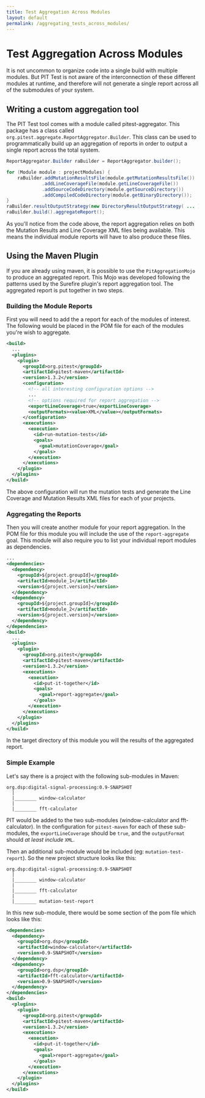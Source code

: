 ```yaml
---
title: Test Aggregation Across Modules
layout: default
permalink: /aggregating_tests_across_modules/
---
```


# Test Aggregation Across Modules

It is not uncommon to organize code into a single build with multiple modules. But PIT Test is not aware of the interconnection of these different modules
at runtime, and therefore will not generate a single report across all of the submodules of your system.

## Writing a custom aggregation tool

The PIT Test tool comes with a module called pitest-aggregator. This package has a class called `org.pitest.aggregate.ReportAggregator.Builder`. 
This class can be used to programmatically build up an aggregation of reports in order to output a single report across the total system.

```java
ReportAggregator.Builder raBuilder = ReportAggregator.builder();

for (Module module : projectModules) {
    raBuilder.addMutationResultsFile(module.getMutationResultsFile())
             .addLineCoverageFile(module.getLineCoverageFile())
             .addSourceCodeDirectory(module.getSourceDirectory())
             .addCompiledCodeDirectory(module.getBinaryDirectory());
}
raBuilder.resultOutputStrategy(new DirectoryResultOutputStrategy( ... ));
raBuilder.build().aggregateReport();
```

As you'll notice from the code above, the report aggregation relies on both the Mutation Results and Line Coverage XML files being available. This means 
the individual module reports will have to also produce these files.
    
## Using the Maven Plugin

If you are already using maven, it is possible to use the `PitAggregationMojo` to produce an aggregated report. This Mojo was developed following the 
patterns used by the Surefire plugin's report aggregation tool. The aggregated report is put together in two steps.

### Building the Module Reports

First you will need to add the a report for each of the modules of interest. The following would be placed in the POM file for each of the modules you're
wish to aggregate.

```xml
<build>
  ...
  <plugins>
    <plugin>
      <groupId>org.pitest</groupId>
      <artifactId>pitest-maven</artifactId>
      <version>1.3.2</version>
      <configuration>
        <!-- all interesting configuration options -->
        ...
        <!-- options required for report aggregation -->
        <exportLineCoverage>true</exportLineCoverage>
        <outputFormats><value>XML</value></outputFormats>
      </configuration>
      <executions>
        <execution>
          <id>run-mutation-tests</id>
          <goals>
            <goal>mutationCoverage</goal>
          </goals>
        </execution>
      </executions>
    </plugin>
  </plugins>
</build>
```

The above configuration will run the mutation tests and generate the Line Coverage and Mutation Results XML files for each of your projects.

### Aggregating the Reports

Then you will create another module for your report aggregation. In the POM file for this module you will include the use of the `report-aggregate` goal. This module will also require you to list your individual report modules as dependencies.

```xml
...
<dependencies>
  <dependency>
    <groupId>${project.groupId}</groupId>
    <artifactId>module_1</artifactId>
    <version>${project.version}</version>
  </dependency>
  <dependency>
    <groupId>${project.groupId}</groupId>
    <artifactId>module_2</artifactId>
    <version>${project.version}</version>
  </dependency>
</dependencies>
<build>
  ...
  <plugins>
    <plugin>
      <groupId>org.pitest</groupId>
      <artifactId>pitest-maven</artifactId>
      <version>1.3.2</version>
      <executions>
        <execution>
          <id>put-it-together</id>
          <goals>
            <goal>report-aggregate</goal>
          </goals>
        </execution>
      </executions>
    </plugin>
  </plugins>
</build>
```

In the target directory of this module you will the results of the aggregated report.

### Simple Example

Let's say there is a project with the following sub-modules in Maven:

    org.dsp:digital-signal-processing:0.9-SNAPSHOT
      |
      |________ window-calculator
      |
      |________ fft-calculator
      
PIT would be added to the two sub-modules (window-calculator and fft-calculator). In the configuration for `pitest-maven` for each of these sub-modules, the `exportLineCoverage` should be `true`, and the `outputFormat` should *at least include* `XML`.

Then an additional sub-module would be included (eg: `mutation-test-report`). So the new project structure looks like this:

    org.dsp:digital-signal-processing:0.9-SNAPSHOT
      |
      |________ window-calculator
      |
      |________ fft-calculator
      |
      |________ mutation-test-report

In this new sub-module, there would be some section of the pom file which looks like this:

```xml
<dependencies>
  <dependency>
    <groupId>org.dsp</groupId>
    <artifactId>window-calculator</artifactId>
    <version>0.9-SNAPSHOT</version>
  </dependency>
  <dependency>
    <groupId>org.dsp</groupId>
    <artifactId>fft-calculator</artifactId>
    <version>0.9-SNAPSHOT</version>
  </dependency>
</dependencies>
<build>
  <plugins>
    <plugin>
      <groupId>org.pitest</groupId>
      <artifactId>pitest-maven</artifactId>
      <version>1.3.2</version>
      <executions>
        <execution>
          <id>put-it-together</id>
          <goals>
            <goal>report-aggregate</goal>
          </goals>
        </execution>
      </executions>
    </plugin>
  </plugins>
</build>
```
